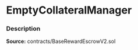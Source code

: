 # EmptyCollateralManager

### Description <a id="description"></a>

**Source:** contracts/BaseRewardEscrowV2.sol

